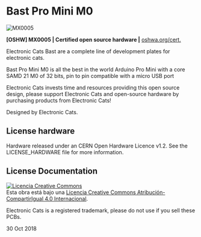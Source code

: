 # Bast Pro Mini M0

![MX0005](https://github.com/ElectronicCats/Bast-Pro-Mini-M0/raw/master/mx00005.png)

**[OSHW] MX0005 | Certified open source hardware |** [oshwa.org/cert.](https://www.oshwa.org/cert)


Electronic Cats Bast are a complete line of development plates for electronic cats.




Bast Pro Mini M0 is all the best in the world Arduino Pro Mini with a core SAMD 21 M0 of 32 bits, pin to pin compatible with a micro USB port

Electronic Cats invests time and resources providing this open source design, please support Electronic Cats and open-source hardware by purchasing products from Electronic Cats!

Designed by Electronic Cats.

## License hardware

Hardware released under an CERN Open Hardware Licence v1.2. See the LICENSE_HARDWARE file for more information.

## License Documentation 
<a rel="license" href="http://creativecommons.org/licenses/by-sa/4.0/"><img alt="Licencia Creative Commons" style="border-width:0" src="https://i.creativecommons.org/l/by-sa/4.0/88x31.png" /></a><br />Esta obra está bajo una <a rel="license" href="http://creativecommons.org/licenses/by-sa/4.0/">Licencia Creative Commons Atribución-CompartirIgual 4.0 Internacional</a>.

Electronic Cats is a registered trademark, please do not use if you sell these PCBs.

30 Oct 2018
